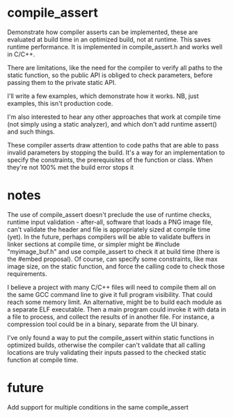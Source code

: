 # compile_assert
Demonstrate how compiler asserts can be implemented, these are evaluated at build time in an optimized build, not at runtime. This saves runtime performance. It is implemented in compile_assert.h and works well in C/C++.

There are limitations, like the need for the compiler to verify all paths to the static function, so the public API is obliged to check parameters, before passing them to the private static API.

I'll write a few examples, which demonstrate how it works. NB, just examples, this isn't production code.

I'm also interested to hear any other approaches that work at compile time (not simply using a static analyzer), and which don't add runtime assert() and such things.

These compiler asserts draw attention to code paths that are able to pass invalid parameters by stopping the build.
It's a way for an implementation to specify the constraints, the prerequisites of the function or class. When they're not 100% met the build error stops it

# notes
The use of compile_assert doesn't preclude the use of runtime checks, runtime input validation - after-all, software that loads a PNG image file, can't validate the header and file is appropriately sized at compile time (yet). In the future, perhaps compilers will be able to validate buffers in linker sections at compile time, or simpler might be #include "myimage_buf.h" and use compile_assert to check it at build time (there is the #embed proposal). Of course, can specify some constraints, like max image size, on the static function, and force the calling code to check those requirements.

I believe a project with many C/C++ files will need to compile them all on the same GCC command line to give it full program visibility. That could reach some memory limit.  An alternative, might be to build each module as a separate ELF executable. Then a main program could invoke it with data in a file to process, and collect the results of in another file.  For instance, a compression tool could be in a binary, separate from the UI binary.

I've only found a way to put the compile_assert within static functions in optimized builds, otherwise the compiler can't validate that all calling locations are truly validating their inputs passed to the checked static function at compile time.


# future
Add support for multiple conditions in the same compile_assert
